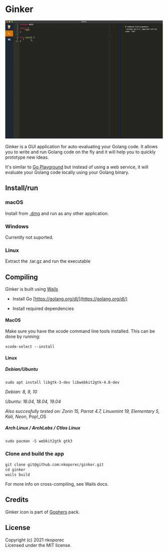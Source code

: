 # Ginker 


![Ginker gif](./.github/assets/ginker.gif)


Ginker is a GUI application for auto-evaluating your Golang code. It allows you to write and run Golang code on the fly and it will help you to quickly prototype new ideas.

It's similar to [Go Playground](https://play.golang.org/) but instead of using a web service, it will evaluate your Golang code locally using your Golang binary.

## Install/run

### macOS

Install from [.dmg](https://github.com/nkoporec/ginker/releases) and run as any other application.

### Windows

Currently not suported.

### Linux

Extract the .tar.gz and run the executable

## Compiling

Ginker is built using [Wails](https://github.com/wailsapp/wails)

* Install Go [https://golang.org/dl/](https://golang.org/dl/)

* Install required dependencies

#### MacOS

Make sure you have the xcode command line tools installed. This can be done by running:

`xcode-select --install`

#### Linux

##### Debian/Ubuntu

`sudo apt install libgtk-3-dev libwebkit2gtk-4.0-dev`

_Debian: 8, 9, 10_

_Ubuntu: 16.04, 18.04, 19.04_

_Also succesfully tested on: Zorin 15, Parrot 4.7, Linuxmint 19, Elementary 5, Kali, Neon_, Pop!_OS

##### Arch Linux / ArchLabs / Ctlos Linux

`sudo pacman -S webkit2gtk gtk3`

### Clone and build the app

```shell
git clone git@github.com:nkoporec/ginker.git
cd ginker
wails build
```

For more info on cross-compiling, see Wails docs.

## Credits ##

Ginker icon is part of [Gophers](https://github.com/egonelbre/gophers) pack.

## License ##

Copyright (c) 2021 nkoporec <br>
Licensed under the MIT license.
